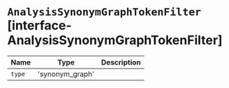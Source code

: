 # `AnalysisSynonymGraphTokenFilter` [interface-AnalysisSynonymGraphTokenFilter]

| Name | Type | Description |
| - | - | - |
| `type` | 'synonym_graph' | &nbsp; |

